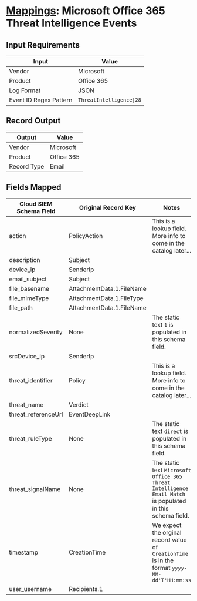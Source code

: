 # [Mappings](README.md): Microsoft Office 365 Threat Intelligence Events

## Input Requirements

|Input|Value|
|-----|-----|
|Vendor|Microsoft|
|Product|Office 365|
|Log Format|JSON|
|Event ID Regex Pattern|`ThreatIntelligence\|28`|

## Record Output

|Output|Value|
|------|-----|
|Vendor|Microsoft|
|Product|Office 365|
|Record Type|Email|

## Fields Mapped

|Cloud SIEM Schema Field|Original Record Key|Notes|
|-----------------------|-------------------|-----|
|action|PolicyAction|This is a lookup field. More info to come in the catalog later...|
|description|Subject||
|device_ip|SenderIp||
|email_subject|Subject||
|file_basename|AttachmentData.1.FileName||
|file_mimeType|AttachmentData.1.FileType||
|file_path|AttachmentData.1.FileName||
|normalizedSeverity|None|The static text `1` is populated in this schema field.|
|srcDevice_ip|SenderIp||
|threat_identifier|Policy|This is a lookup field. More info to come in the catalog later...|
|threat_name|Verdict||
|threat_referenceUrl|EventDeepLink||
|threat_ruleType|None|The static text `direct` is populated in this schema field.|
|threat_signalName|None|The static text `Microsoft Office 365 Threat Intelligence Email Match` is populated in this schema field.|
|timestamp|CreationTime|We expect the orginal record value of `CreationTime` is in the format `yyyy-MM-dd'T'HH:mm:ss`|
|user_username|Recipients.1||

